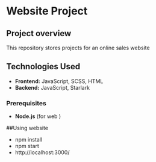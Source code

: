 # Website Project

## Project overview
This repository stores projects for an online sales website

## Technologies Used
- **Frontend:** JavaScript, SCSS, HTML
- **Backend:** JavaScript, Starlark

### Prerequisites
- **Node.js** (for web )

##Using website
- npm install
- npm start
- http://localhost:3000/
